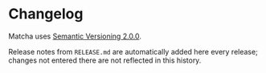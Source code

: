 # Changelog

Matcha uses [Semantic Versioning 2.0.0](https://semver.org/).

Release notes from `RELEASE.md` are automatically added here every release;
changes not entered there are not reflected in this history.

<!-- %% CHANGELOG_ENTRIES %% -->

